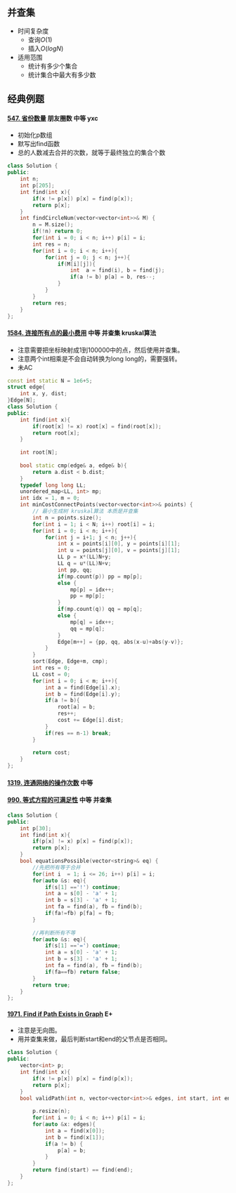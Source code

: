 ## 并查集

-   时间复杂度
    -   查询$O(1)$
    -   插入$O(logN)$
-   适用范围
    -   统计有多少个集合
    -   统计集合中最大有多少数

## 经典例题

#### [547. 省份数量](https://leetcode-cn.com/problems/number-of-provinces/) 朋友圈数 中等 yxc

-   初始化p数组
-   默写出find函数
-   总的人数减去合并的次数，就等于最终独立的集合个数

```cpp
class Solution {
public:
    int n;
    int p[205];
    int find(int x){
        if(x != p[x]) p[x] = find(p[x]);
        return p[x];
    }
    int findCircleNum(vector<vector<int>>& M) {
        n = M.size();
        if(!n) return 0;
        for(int i = 0; i < n; i++) p[i] = i;
        int res = n;
        for(int i = 0; i < n; i++){
            for(int j = 0; j < n; j++){
                if(M[i][j]){
                    int  a = find(i), b = find(j);
                    if(a != b) p[a] = b, res--;
                }
            }
        }
        return res;
    }
};
```

#### [1584. 连接所有点的最小费用](https://leetcode-cn.com/problems/min-cost-to-connect-all-points/) 中等 并查集 kruskal算法

-   注意需要把坐标映射成1到100000中的点，然后使用并查集。
-   注意两个int相乘是不会自动转换为long long的，需要强转。
-   未AC

```cpp
const int static N = 1e6+5;
struct edge{
    int x, y, dist;
}Edge[N];
class Solution {
public:
    int find(int x){
        if(root[x] != x) root[x] = find(root[x]);
        return root[x];
    }
    
    int root[N];
    
    bool static cmp(edge& a, edge& b){
        return a.dist < b.dist;
    }
    typedef long long LL;
    unordered_map<LL, int> mp;
    int idx = 1, m = 0;
    int minCostConnectPoints(vector<vector<int>>& points) {
        // 最小生成树 kruskal算法 本质是并查集
        int n = points.size();
        for(int i = 1; i < N; i++) root[i] = i;
        for(int i = 0; i < n; i++){
            for(int j = i+1; j < n; j++){
                int x = points[i][0], y = points[i][1];
                int u = points[j][0], v = points[j][1];
                LL p = x*(LL)N+y;
                LL q = u*(LL)N+v;
                int pp, qq;
                if(mp.count(p)) pp = mp[p];
                else {
                    mp[p] = idx++;
                    pp = mp[p];
                }
                if(mp.count(q)) qq = mp[q];
                else {
                    mp[q] = idx++;
                    qq = mp[q];
                }
                Edge[m++] = {pp, qq, abs(x-u)+abs(y-v)};
            }
        }
        sort(Edge, Edge+m, cmp);
        int res = 0;
        LL cost = 0;
        for(int i = 0; i < m; i++){
            int a = find(Edge[i].x);
            int b = find(Edge[i].y);
            if(a != b){
                root[a] = b;
                res++;
                cost += Edge[i].dist;
            }
            if(res == n-1) break;
        }
        
        return cost;
    }
};
```

#### [1319. 连通网络的操作次数](https://leetcode-cn.com/problems/number-of-operations-to-make-network-connected/) 中等 

#### [990. 等式方程的可满足性](https://leetcode-cn.com/problems/satisfiability-of-equality-equations/) 中等 并查集

```cpp
class Solution {
public:
    int p[30];
    int find(int x){
        if(p[x] != x) p[x] = find(p[x]);
        return p[x];
    }
    bool equationsPossible(vector<string>& eq) {
        //先把所有等于合并
        for(int i  = 1; i <= 26; i++) p[i] = i;
        for(auto &s: eq){
            if(s[1] =='!') continue;
            int a = s[0] - 'a' + 1;
            int b = s[3] - 'a' + 1;
            int fa = find(a), fb = find(b);
            if(fa!=fb) p[fa] = fb;
        }
        
        //再判断所有不等
        for(auto &s: eq){
            if(s[1] =='=') continue;
            int a = s[0] - 'a' + 1;
            int b = s[3] - 'a' + 1;
            int fa = find(a), fb = find(b);
            if(fa==fb) return false;
        }
        return true;
    }
};
```

#### [1971. Find if Path Exists in Graph](https://leetcode-cn.com/problems/find-if-path-exists-in-graph/) E+

-   注意是无向图。
-   用并查集来做，最后判断start和end的父节点是否相同。

```cpp
class Solution {
public:
    vector<int> p;
    int find(int x){
        if(x != p[x]) p[x] = find(p[x]);
        return p[x];
    }
    bool validPath(int n, vector<vector<int>>& edges, int start, int end) {
        
        p.resize(n);
        for(int i = 0; i < n; i++) p[i] = i;
        for(auto &x: edges){
            int a = find(x[0]);
            int b = find(x[1]);
            if(a != b) {
                p[a] = b; 
            }
        }
        return find(start) == find(end);
    }
};
```



